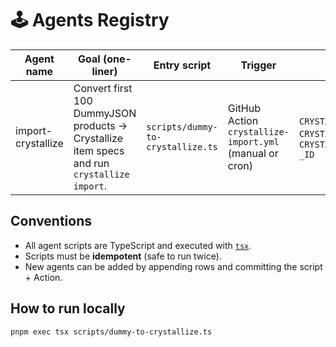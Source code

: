 # 🕹️ Agents Registry

| Agent name | Goal (one-liner) | Entry script | Trigger | Secrets used |
|----------------------|------------------------------------------------------------------------|------------------------------------------|---------------------------------|---------------------------------------|
| import-crystallize | Convert first 100 DummyJSON products → Crystallize item specs and run `crystallize import`. | `scripts/dummy-to-crystallize.ts` | GitHub Action `crystallize-import.yml` (manual or cron) | `CRYSTALLIZE_ACCESS_TOKEN_ID`, `CRYSTALLIZE_ACCESS_TOKEN_SECRET`, `CRYSTALLIZE_TENANT_IDENTIFIER / _ID` |

## Conventions
- All agent scripts are TypeScript and executed with [`tsx`](https://github.com/esbuild-kit/tsx).
- Scripts must be **idempotent** (safe to run twice).
- New agents can be added by appending rows and committing the script + Action.

## How to run locally
```bash
pnpm exec tsx scripts/dummy-to-crystallize.ts
```
